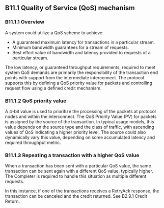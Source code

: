 ## B11.1 Quality of Service (QoS) mechanism

### B11.1.1 Overview

A system could utilize a QoS scheme to achieve:

- A guaranteed maximum latency for transactions in a particular stream.
- Minimum bandwidth guarantees for a stream of requests.
- Best effort value of bandwidth and latency provided to requests of a particular stream.

The low latency, or guaranteed throughput requirements, required to meet system QoS demands are primarily the responsibility of the transaction end points with support from the intermediate interconnect. The protocol supports this by defining a QoS priority value for packets and controlling request flow using a defined credit mechanism.

### B11.1.2 QoS priority value

A 4-bit value is used to prioritize the processing of the packets at protocol nodes and within the interconnect. The QoS Priority Value (PV) for packets is assigned by the source of the transaction. In typical usage models, this value depends on the source type and the class of traffic, with ascending values of QoS indicating a higher priority level. The source could also dynamically vary this value, depending on some accumulated latency and required throughput metric.

### B11.1.3 Repeating a transaction with a higher QoS value

When a transaction has been sent with a particular QoS value, the same transaction can be sent again with a different QoS value, typically higher. The Completer is required to handle this situation as multiple different requests.

In this instance, if one of the transactions receives a RetryAck response, the transaction can be canceled and the credit returned. See B2.9.1 Credit Return.